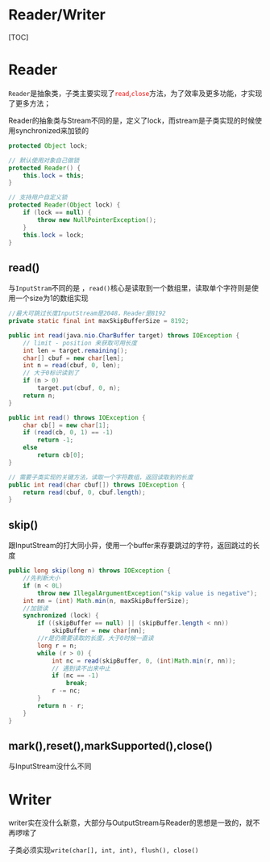 # Reader/Writer

[TOC]

# Reader

`Reader`是抽象类，子类主要实现了<font color=red>`read`,`close`</font>方法，为了效率及更多功能，才实现了更多方法；

Reader的抽象类与Stream不同的是，定义了lock，而stream是子类实现的时候使用synchronized来加锁的

```java
protected Object lock;

// 默认使用对象自己做锁
protected Reader() {
    this.lock = this;
}

// 支持用户自定义锁
protected Reader(Object lock) {
    if (lock == null) {
        throw new NullPointerException();
    }
    this.lock = lock;
}
```

## read()

与`InputStram`不同的是 ，`read()`核心是读取到一个数组里，读取单个字符则是使用一个size为1的数组实现

```java
//最大可跳过长度InputStream是2048，Reader是8192
private static final int maxSkipBufferSize = 8192;
```

```java
public int read(java.nio.CharBuffer target) throws IOException {
    // limit - position 来获取可用长度
    int len = target.remaining();
    char[] cbuf = new char[len];
    int n = read(cbuf, 0, len);
    // 大于0标识读到了
    if (n > 0)
        target.put(cbuf, 0, n);
    return n;
}

public int read() throws IOException {
    char cb[] = new char[1];
    if (read(cb, 0, 1) == -1)
        return -1;
    else
        return cb[0];
}

// 需要子类实现的关键方法，读取一个字符数组，返回读取到的长度
public int read(char cbuf[]) throws IOException {
    return read(cbuf, 0, cbuf.length);
}
```

## skip()

跟InputStream的打大同小异，使用一个buffer来存要跳过的字符，返回跳过的长度

```java
public long skip(long n) throws IOException {
    //先判断大小
    if (n < 0L)
        throw new IllegalArgumentException("skip value is negative");
    int nn = (int) Math.min(n, maxSkipBufferSize);
    //加锁读
    synchronized (lock) {
        if ((skipBuffer == null) || (skipBuffer.length < nn))
            skipBuffer = new char[nn];
        //r是仍需要读取的长度，大于0时候一直读
        long r = n;
        while (r > 0) {
            int nc = read(skipBuffer, 0, (int)Math.min(r, nn));
            // 遇到读不出来中止
            if (nc == -1)
                break;
            r -= nc;
        }
        return n - r;
    }
}
```

## mark(),reset(),markSupported(),close()

与InputStream没什么不同

# Writer

writer实在没什么新意，大部分与OutputStream与Reader的思想是一致的，就不再啰嗦了

子类必须实现`write(char[], int, int), flush(), close()`